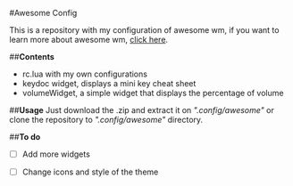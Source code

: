 #Awesome Config

This is a repository with my configuration of awesome wm, if you want to
learn more about awesome wm, [click here]("https://awesome.naquadah.org/").

##**Contents**
- rc.lua with my own configurations
- keydoc widget, displays a mini key cheat sheet
- volumeWidget, a simple widget that displays the percentage of volume

##**Usage**
Just download the .zip and extract it on _".config/awesome"_ or clone the
repository to _".config/awesome"_ directory.

##**To do**
- [ ] Add more widgets
- [ ] Change icons and style of the theme



